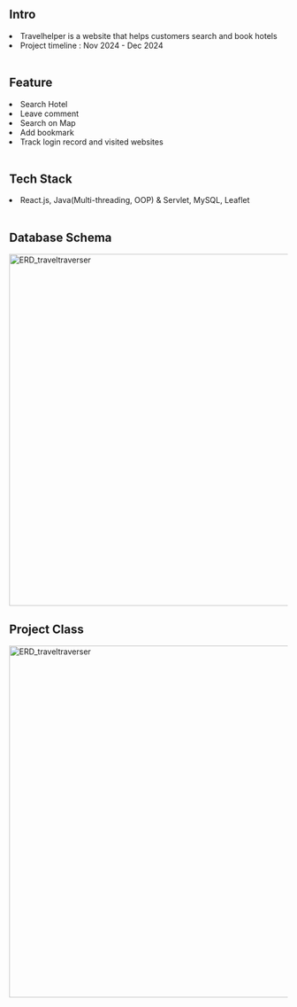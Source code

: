 <h2>Intro</h2>
<li>Travelhelper is a website that helps customers search and book hotels</li>
<li>Project timeline : Nov 2024 - Dec 2024 </li>
<br>

<h2>Feature</h2>
<li>Search Hotel</li>
<li>Leave comment</li>
<li>Search on Map</li>
<li>Add bookmark</li>
<li>Track login record and visited websites</li>

<br>

<h2>Tech Stack</h2>
<li>React.js, Java(Multi-threading, OOP) & Servlet, MySQL, Leaflet</li>
<br>

<h2>Database Schema</h2>
<img width="635" alt="ERD_traveltraverser" src="https://github.com/user-attachments/assets/448a8290-44e2-46d5-b35c-6cc32d351760" />
<br>

<h2>Project Class</h2>
<img width="635" alt="ERD_traveltraverser" src="https://github.com/user-attachments/assets/e15f4b03-69bb-4867-9919-1b4d12bd14c4" />




